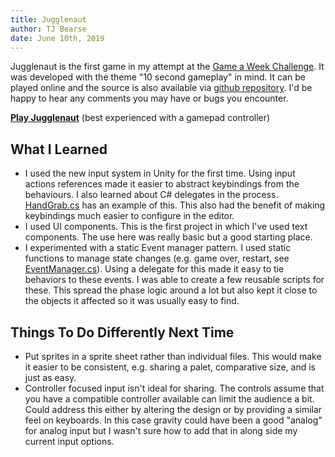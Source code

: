 ```yaml
---
title: Jugglenaut
author: TJ Bearse
date: June 10th, 2019
---
```

Jugglenaut is the first game in my attempt at the [Game a Week Challenge](./gameaweek.md). It was developed with the theme "10 second gameplay" in mind. It can be played online and the source is also available via [github repository](https://github.com/tjbearse/jugglenaut). I'd be happy to hear any comments you may have or bugs you encounter.

**[Play Jugglenaut](../games/jugglenaut.md)** (best experienced with a gamepad controller)


## What I Learned

- I used the new input system in Unity for the first time. Using input actions references made it easier to abstract keybindings from the behaviours. I also learned about C# delegates in the process. 
[HandGrab.cs](https://github.com/tjbearse/jugglenaut/blob/master/Assets/scripts/hand/HandGrab.cs) has an example of this. This also had the benefit of making keybindings much easier to configure in the editor.
- I used UI components. This is the first project in which I've used text components. The use here was really basic but a good starting place.
- I experimented with a static Event manager pattern. I used static functions to manage state changes (e.g. game over, restart, see [EventManager.cs](https://github.com/tjbearse/jugglenaut/blob/master/Assets/scripts/phaseChanges/EventManager.cs)). Using a delegate for this made it easy to tie behaviors to these events. I was able to create a few reusable scripts for these. This spread the phase logic around a lot but also kept it close to the objects it affected so it was usually easy to find.

## Things To Do Differently Next Time
- Put sprites in a sprite sheet rather than individual files. This would make it easier to be consistent, e.g. sharing a palet, comparative size, and is just as easy.
- Controller focused input isn't ideal for sharing. The controls assume that you have a compatible controller available can limit the audience a bit. Could address this either by altering the design or by providing a similar feel on keyboards. In this case gravity could have been a good "analog" for analog input but I wasn't sure how to add that in along side my current input options.